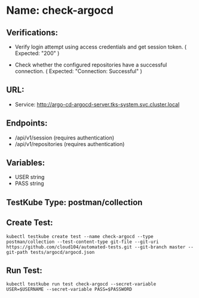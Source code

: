 # Name: check-argocd

## Verifications:

- Verify login attempt using access credentials and get session token. ( Expected: "200" )

- Check whether the configured repositories have a successful connection. ( Expected: "Connection: Successful" )
 
## URL:

- Service: http://argo-cd-argocd-server.tks-system.svc.cluster.local

## Endpoints:

- /api/v1/session (requires authentication)
- /api/v1/repositories (requires authentication)

## Variables:

- USER string
- PASS string

## TestKube Type: postman/collection

## Create Test:

```
kubectl testkube create test --name check-argocd --type postman/collection --test-content-type git-file --git-uri https://github.com/cloud104/automated-tests.git --git-branch master --git-path tests/argocd/argocd.json
```
## Run Test:

```
kubectl testkube run test check-argocd --secret-variable USER=$USERNAME --secret-variable PASS=$PASSWORD
```